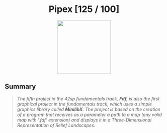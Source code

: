 <div align="center"><h1>Pipex [125 / 100]</h1></div>

<div align="center">
   <a href="https://github.com/ArthurSobreira/42_pipex" target="_blank">
      <img height=170 src="https://github.com/byaliego/42-project-badges/blob/main/badges/pipexm.png" hspace = "10">
   </a>
</div>

## Summary

> <i>The fifth project in the 42sp fundamentals track, <strong>Fdf</strong>, is also the first graphical project in the fundamentals track, </i>
> <i>which uses a simple graphics library called <strong>MinilibX</strong>. The project is based on the creation of a program that receives </i>
> <i>as a parameter a path to a map (any valid map with '.fdf' extension) and displays it in a Three-Dimensional Representation of Relief Landscapes. </i>
